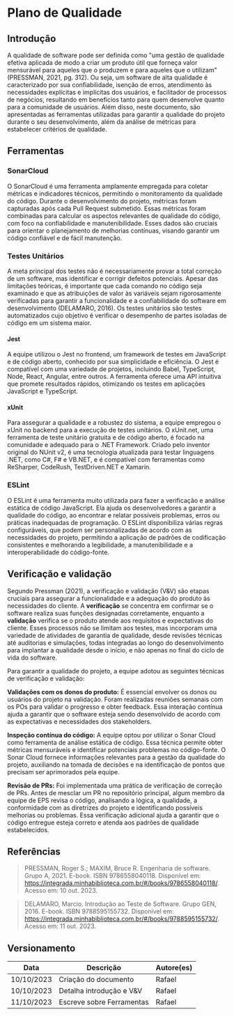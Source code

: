 # Plano de Qualidade

## Introdução

A qualidade de software pode ser definida como "uma gestão de qualidade efetiva aplicada de modo a criar um produto útil que forneça valor mensurável para aqueles que o produzem e para aqueles que o utilizam" (PRESSMAN, 2021, pg. 312). Ou seja, um software de alta qualidade é caracterizado por sua confiabilidade, isenção de erros, atendimento às necessidades explícitas e implícitas dos usuários, e facilitador de processos de negócios, resultando em benefícios tanto para quem desenvolve quanto para a comunidade de usuários. Além disso, neste documento, são apresentadas as ferramentas utilizadas para garantir a qualidade do projeto durante o seu desenvolvimento, além da análise de métricas para estabelecer critérios de qualidade.

## Ferramentas

### SonarCloud

O SonarCloud é uma ferramenta amplamente empregada para coletar métricas e indicadores técnicos, permitindo o monitoramento da qualidade do código. Durante o desenvolvimento do projeto, métricas foram capturadas após cada Pull Request submetido. Essas métricas foram combinadas para calcular os aspectos relevantes de qualidade do código, com foco na confiabilidade e manutenibilidade. Esses dados são cruciais para orientar o planejamento de melhorias contínuas, visando garantir um código confiável e de fácil manutenção.

### Testes Unitários

A meta principal dos testes não é necessariamente provar a total correção de um software, mas identificar e corrigir defeitos potenciais. Apesar das limitações teóricas, é importante que cada comando no código seja examinado e que as atribuições de valor às variáveis sejam rigorosamente verificadas para garantir a funcionalidade e a confiabilidade do software em desenvolvimento (DELAMARO, 2016). Os testes unitários são testes automatizados cujo objetivo é verificar o desempenho de partes isoladas de código em um sistema maior.

#### Jest

A equipe utilizou o Jest no frontend, um framework de testes em JavaScript e de código aberto, conhecido por sua simplicidade e eficiência. O Jest é compatível com uma variedade de projetos, incluindo Babel, TypeScript, Node, React, Angular, entre outros. A ferramenta oferece uma API intuitiva que promete resultados rápidos, otimizando os testes em aplicações JavaScript e TypeScript.

#### xUnit

Para assegurar a qualidade e a robustez do sistema, a equipe empregou o xUnit no backend para a execução de testes unitários. O xUnit.net, uma ferramenta de teste unitário gratuita e de código aberto, é focado na comunidade e adequado para o .NET Framework. Criado pelo inventor original do NUnit v2, é uma tecnologia atualizada para testar linguagens .NET, como C#, F# e VB.NET, e é compatível com ferramentas como ReSharper, CodeRush, TestDriven.NET e Xamarin.

### ESLint

O ESLint é uma ferramenta muito utilizada para fazer a verificação e análise estática de código JavaScript. Ela ajuda os desenvolvedores a garantir a qualidade do código, ao encontrar e relatar possíveis problemas, erros ou práticas inadequadas de programação. O ESLint disponibiliza várias regras configuráveis, que podem ser personalizadas de acordo com as necessidades do projeto, permitindo a aplicação de padrões de codificação consistentes e melhorando a legibilidade, a manutenibilidade e a interoperabilidade do código-fonte.

## Verificação e validação

Segundo Pressman (2021), a verificação e validação (V&V) são etapas cruciais para assegurar a funcionalidade e a adequação do produto às necessidades do cliente. A **verificação** se concentra em confirmar se o software realiza suas funções designadas corretamente, enquanto a **validação** verifica se o produto atende aos requisitos e expectativas do cliente. Esses processos não se limitam aos testes, mas incorporam uma variedade de atividades de garantia de qualidade, desde revisões técnicas até auditorias e simulações, todas integradas ao longo do desenvolvimento para implantar a qualidade desde o início, e não apenas no final do ciclo de vida do software.

Para garantir a qualidade do projeto, a equipe adotou as seguintes técnicas de verificação e validação:

**Validações com os donos do produto:** É essencial envolver os donos ou usuários do projeto na validação. Foram realizadas reuniões semanais com os POs para validar o progresso e obter feedback. Essa interação contínua ajuda a garantir que o software esteja sendo desenvolvido de acordo com as expectativas e necessidades dos stakeholders.

**Inspeção contínua do código:** A equipe optou por utilizar o Sonar Cloud como ferramenta de análise estática de código. Essa técnica permite obter métricas mensuráveis e identificar potenciais problemas no código-fonte. O Sonar Cloud fornece informações relevantes para a gestão da qualidade do projeto, auxiliando na tomada de decisões e na identificação de pontos que precisam ser aprimorados pela equipe.

**Revisão de PRs:** Foi implementada uma prática de verificação de correção de PRs. Antes de mesclar um PR no repositório principal, algum membro da equipe de EPS revisa o código, analisando a lógica, a qualidade, a conformidade com as diretrizes do projeto e identificando possíveis melhorias ou problemas. Essa verificação adicional ajuda a garantir que o código entregue esteja correto e atenda aos padrões de qualidade estabelecidos.

## Referências

> PRESSMAN, Roger S.; MAXIM, Bruce R. Engenharia de software. Grupo A, 2021. E-book. ISBN 9786558040118. Disponível em: <https://integrada.minhabiblioteca.com.br/#/books/9786558040118/>. Acesso em: 10 out. 2023.

> DELAMARO, Marcio. Introdução ao Teste de Software. Grupo GEN, 2016. E-book. ISBN 9788595155732. Disponível em: <https://integrada.minhabiblioteca.com.br/#/books/9788595155732/>. Acesso em: 11 out. 2023.

## Versionamento

|**Data**|**Descrição**|**Autore(es)**|
|--------|-------------|--------------|
|10/10/2023| Criação do documento | Rafael |
|10/10/2023| Detalha introdução e V&V | Rafael|
|11/10/2023| Escreve sobre Ferramentas | Rafael
